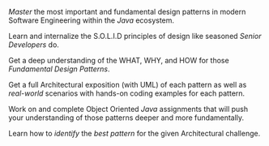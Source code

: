 *Master* the most important and fundamental design patterns in modern Software Engineering within the *Java* ecosystem.

Learn and internalize the S.O.L.I.D principles of design like seasoned *Senior Developers* do.

Get a deep understanding of the WHAT, WHY, and HOW for those *Fundamental Design Patterns*.

Get a full Architectural exposition (with UML) of each pattern as well as *real-world* scenarios with hands-on coding examples for each pattern.

Work on and complete Object Oriented *Java* assignments that will push your understanding of those patterns deeper and more fundamentally.

Learn how to *identify* the *best pattern* for the given Architectural challenge.
